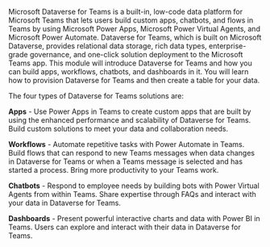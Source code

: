 Microsoft Dataverse for Teams is a built-in, low-code data platform for Microsoft Teams that lets users build custom apps, chatbots, and flows in Teams by using Microsoft Power Apps, Microsoft Power Virtual Agents, and Microsoft Power Automate. Dataverse for Teams, which is built on Microsoft Dataverse, provides relational data storage, rich data types, enterprise-grade governance, and one-click solution deployment to the Microsoft Teams app. This module will introduce Dataverse for Teams and how you can build apps, workflows, chatbots, and dashboards in it. You will learn how to provision Dataverse for Teams and then create a table for your data.

The four types of Dataverse for Teams solutions are:

**Apps** - Use Power Apps in Teams to create custom apps that are built by using the enhanced performance and scalability of Dataverse for Teams. Build custom solutions to meet your data and collaboration needs.

**Workflows** - Automate repetitive tasks with Power Automate in Teams. Build flows that can respond to new Teams messages when data changes in Dataverse for Teams or when a Teams message is selected and has started a process. Bring more productivity to your Teams work.

**Chatbots** - Respond to employee needs by building bots with Power Virtual Agents from within Teams. Share expertise through FAQs and interact with your data in Dataverse for Teams.

**Dashboards** - Present powerful interactive charts and data with Power BI in Teams. Users can explore and interact with their data in Dataverse for Teams.

